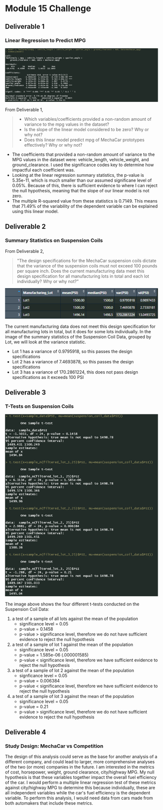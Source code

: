 # Module 15 Challenge
## Deliverable 1
 
### Linear Regression to Predict MPG
![Multiple Linear Regression to Predict MPG](resources/multiple_linear_regression.png)

From Deliverable 1,

>- Which variables/coefficients provided a non-random amount of variance to the mpg values in the dataset?
>- Is the slope of the linear model considered to be zero? Why or why not?
>- Does this linear model predict mpg of MechaCar prototypes effectively? Why or why not?


- The coefficients that provided a non-random amount of variance to the MPG values in the dataset were: vehicle_length, vehicle_weight, and ground_clearance. I used the significance codes key to determine how impactful each coefficient was. 
- Looking at the linear regression summary statistics, the p-value is 5.35e-11, which is much smaller than our assumed significane level of 0.05%. Because of this, there is sufficient evidence to where I can reject the null hypothesis, meaning that the slope of our linear model is not zero.
- The multiple R-squared value from these statistics is 0.7149. This means that 71.49% of the variability of the dependent variable can be explained using this linear model.

## Deliverable 2

### Summary Statistics on Suspension Coils
From Deliverable 2,
>"The design specifications for the MechaCar suspension coils dictate that the variance of the suspension coils must not exceed 100 pounds per square inch. Does the current manufacturing data meet this design specification for all manufacturing lots in total and each lot individually? Why or why not?"


![Suspension Coil Data, Grouped by Lot: Summary Stats](resources/lot_summary.png)

The current manufacturing data does not meet this design specification for all manufacturing lots in total, but it does for some lots individually. In the image of the summary statistics of the Suspension Coil Data, grouped by Lot, we will look at the variance statistic.
- Lot 1 has a variance of 0.9795918, so this passes the design specifications
- Lot 2 has a variance of 7.4693878, so this passes the design specifications
- Lot 3 has a variance of 170.2861224, this does not pass design specifications as it exceeds 100 PSI

## Deliverable 3

### T-Tests on Suspension Coils

![t-Tests on Suspension Coil Data](resources/t-tests.png)

The image above shows the four different t-tests conducted on the Suspension Coil Data:
1. a test of a sample of all lots against the mean of the population
   - significance level = 0.05
   - p-value = 0.1458
   - p-value > significance level, therefore we do not have sufficient evidence to reject the null hypothesis
2. a test of a sample of lot 1 against the mean of the population
   - significance level = 0.05
   - p-value = 1.585e-06 (.000001585)
   - p-value < significance level, therefore we have sufficient evidence to reject the null hypothesis
3. a test of a sample of lot 2 against the mean of the population
   - signficance level = 0.05
   - p-value = 0.006384
   - p-value < significance level, therefore we have sufficient evidence to reject the null hypothesis
4. a test of a sample of lot 3 against the mean of the population
   - significance level = 0.05
   - p-value = 0.21
   - p-value > significance level, therefore we do not have sufficient evidence to reject the null hypothesis

## Deliverable 4

### Study Design: MechaCar vs Competition
The design of this analysis could serve as the base for another analysis of a different company, and could lead to larger, more comprehensive analyses of the two (or more) companies in the future. I am interested in the metrics of cost, horsepower, weight, ground clearance, city/highway MPG. My null hypothesis is that these variables together impact the overall fuel efficiency of the car. I would perform a multiple linear regression test of these metrics against city/highway MPG to determine this because individually, these are all independent variables while the car's fuel efficiency is the dependent variable. To perform this analysis, I would need data from cars made from both automakers that include these metrics.
